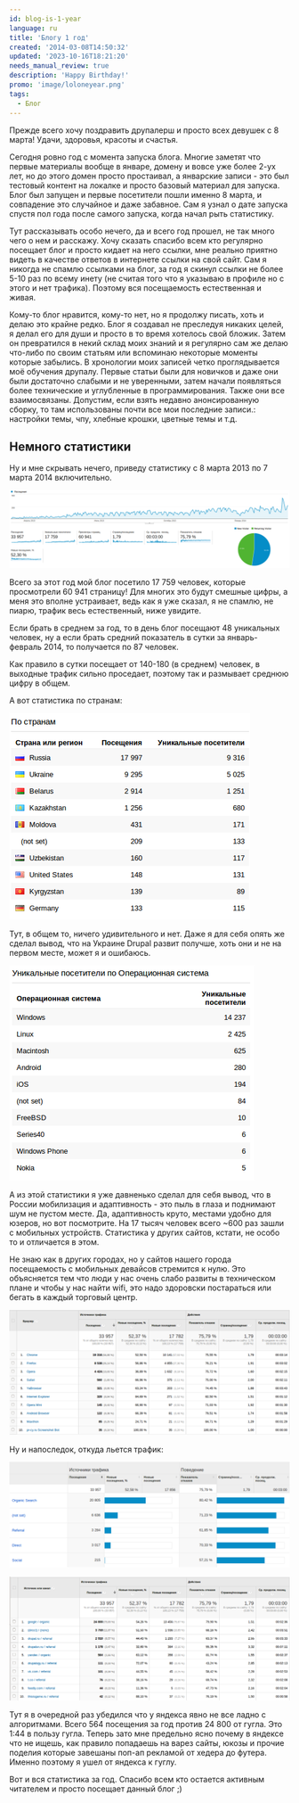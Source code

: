 ```yaml
---
id: blog-is-1-year
language: ru
title: 'Блогу 1 год'
created: '2014-03-08T14:50:32'
updated: '2023-10-16T18:21:20'
needs_manual_review: true
description: 'Happy Birthday!'
promo: 'image/loloneyear.png'
tags:
  - Блог
---
```


Прежде всего хочу поздравить друпалерш и просто всех девушек с 8 марта! Удачи, здоровья, красоты и счастья.

Сегодня ровно год с момента запуска блога. Многие заметят что первые материалы вообще в январе, домену и вовсе уже более 2-ух лет, но до этого домен просто простаивал, а январские записи - это был тестовый контент на локалке и просто базовый материал для запуска. Блог был запущен и первые посетители пошли именно 8 марта, и совпадение это случайное и даже забавное. Сам я узнал о дате запуска спустя пол года после самого запуска, когда начал рыть статистику.

Тут рассказывать особо нечего, да и всего год прошел, не так много чего о нем и расскажу. Хочу сказать спасибо всем кто регулярно посещает блог и просто кидает на него ссылки, мне реально приятно видеть в качестве ответов в интернете ссылки на свой сайт. Сам я никогда не спамлю ссылками на блог, за год я скинул ссылки не более 5-10 раз по всему инету (не считая того что я указываю в профиле но с этого и нет трафика). Поэтому вся посещаемость естественная и живая.

Кому-то блог нравится, кому-то нет, но я продолжу писать, хоть и делаю это крайне редко. Блог я создавал не преследуя никаких целей, я делал его для души и просто в то время хотелось свой бложик. Затем он превратился в некий склад моих знаний и я регулярно сам же делаю что-либо по своим статьям или вспоминаю некоторые моменты которые забылись. В хронологии моих записей четко проглядывается моё обучения друпалу. Первые статьи были для новичков и даже они были достаточно слабыми и не уверенными, затем начали появляться более технические и углубленные в программирования. Также они все взаимосвязаны. Допустим, если взять недавно анонсированную сборку, то там использованы почти все мои последние записи.: настройки темы, чпу, хлебные крошки, цветные темы и т.д.

Немного статистики
------------------

Ну и мне скрывать нечего, приведу статистику с 8 марта 2013 по 7 марта 2014 включительно.

![Статистика за год.](image/1%20(24).png)

Всего за этот год мой блог посетило 17 759 человек, которые просмотрели 60 941 страницу! Для многих это будут смешные цифры, а меня это вполне устраивает, ведь как я уже сказал, я не спамлю, не пиарю, трафик весь естественный, ниже увидите.

Если брать в среднем за год, то в день блог посещают 48 уникальных человек, ну а если брать средний показатель в сутки за январь-февраль 2014, то получается по 87 человек.

Как правило в сутки посещает от 140-180 (в среднем) человек, в выходные трафик сильно проседает, поэтому так и размывает среднюю цифру в общем.

А вот статистика по странам:


![Статистика по странам.](image/2%20(21).png)

Тут, в общем то, ничего удивительного и нет. Даже я для себя опять же сделал вывод, что на Украине Drupal развит получше, хоть они и не на первом месте, может я и ошибаюсь.

![Операционные системы.](image/3%20(18).png)

А из этой статистики я уже давненько сделал для себя вывод, что в России мобилизация и адаптивность - это пыль в глаза и поднимают шум не пустом месте. Да, адаптивность круто, местами удобно для юзеров, но вот посмотрите. На 17 тысяч человек всего ~600 раз зашли с мобильных устройств. Статистика у других сайтов, кстати, не особо то и отличается в этом.

Не знаю как в других городах, но у сайтов нашего города посещаемость с мобильных девайсов стремится к нулю. Это объясняется тем что люди у нас очень слабо развиты в техническом плане и чтобы у нас найти wifi, это надо здоровски постараться или бегать в каждый торговый центр.


![Статистика по браузерам.](image/4%20(17).png)

Ну и напоследок, откуда льется трафик:  

![Источники трафиков.](image/5%20(17).png)

![Источники трафиков 2.](image/6%20(13).png)

Тут я в очередной раз убедился что у яндекса явно не все ладно с алгоритмами. Всего 564 посещения за год против 24 800 от гугла. Это 1:44 в пользу гугла. Теперь зато мне предельно ясно почему в яндексе что не ищешь, как правило попадаешь на варез сайты, юкозы и прочие поделия которые завешаны поп-ап рекламой от хедера до футера. Именно поэтому я ушел от яндекса к гуглу.

Вот и вся статистика за год. Спасибо всем кто остается активным читателем и просто посещает данный блог ;)
